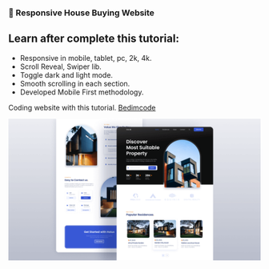 ### 🏡 Responsive House Buying Website

## Learn after complete this tutorial:

- Responsive in mobile, tablet, pc, 2k, 4k.
- Scroll Reveal, Swiper lib.
- Toggle dark and light mode.
- Smooth scrolling in each section.
- Developed Mobile First methodology.

Coding website with this tutorial. [Bedimcode](https://youtu.be/twRLgPsP1H0)

![preview img](./assets/img/preview.png)
